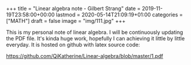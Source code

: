 +++
title = "Linear algebra note - Gilbert Strang"
date = 2019-11-19T23:58:00+00:00
lastmod = 2020-05-14T21:09:19+01:00
categories = ["MATH"]
draft = false
image = "img/111.jpg"
+++

This is my personal note of linear algebra. I will be continuously updating the
PDF file. It's kinda huge work, hopefully I can achieving it little by little
everyday. It is hosted on github with latex source code:

<https://github.com/QiKatherine/Linear-algebra/blob/master/1.pdf>
